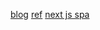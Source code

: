 [blog](https://qiita.com/zaburo/items/daa5f801834f06536af1)
[ref](https://github.com/vercel/next.js/issues/6713)
[next js spa](https://stackoverflow.com/questions/53139884/next-js-disable-server-side-rendering-on-some-pages)
